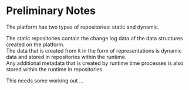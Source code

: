 # Preliminary Notes

The platform has two types of repositories: static and dynamic.

The static repositories contain the change log data of the data structures created on the platform.  
The data that is created from it in the form of representations is dynamic data and stored in repositories within the runtime.  
Any additional metadata that is created by runtime time processes is also stored within the runtime in repositories.

This needs some working out ...
